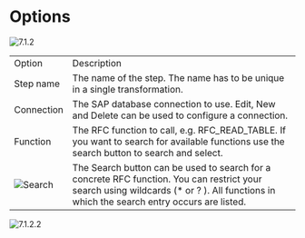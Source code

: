 # Options

<img src="Image-7.1.2.png" alt="7.1.2"/>

<table>
    <tr>
    <td>Option</td>
    <td>Description</td>
    </tr>
    <tr>
    <td>Step name</td>
    <td>The name of the step. The name has to be unique in a single transformation.</td>
    </tr>
    <tr>
    <td>Connection</td>
    <td>The SAP database connection to use. Edit, New and Delete can be used to configure a connection.</td>
    </tr>
    <tr>
    <td>Function</td>
    <td>The RFC function to call, e.g. RFC_READ_TABLE. If you want to search for available functions use the search button to search and select.</td>
    </tr>
    <tr>
    <td><img src="Image-Search.png" alt="Search"/></td>
    <td>The Search button can be used to search for a concrete RFC function.
    You can restrict your search using wildcards (* or ? ). All functions in which the search entry occurs are listed.
    </td>
    </tr>
</table>

<img src="Image-7.1.2.2.png" alt="7.1.2.2"/>